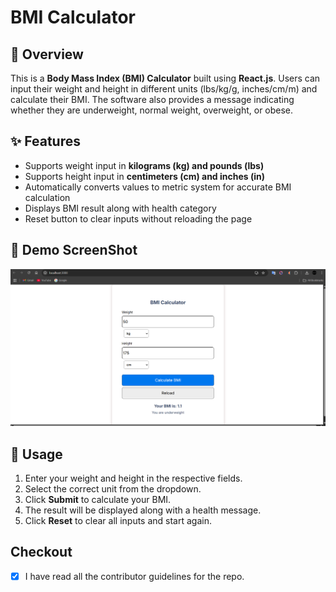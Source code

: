 # BMI Calculator

## 📌 Overview
This is a **Body Mass Index (BMI) Calculator** built using **React.js**. Users can input their weight and height in different units (lbs/kg/g, inches/cm/m) and calculate their BMI. The software also provides a message indicating whether they are underweight, normal weight, overweight, or obese.

## ✨ Features
- Supports weight input in **kilograms (kg) and pounds (lbs)**
- Supports height input in **centimeters (cm) and inches (in)**
- Automatically converts values to metric system for accurate BMI calculation
- Displays BMI result along with health category
- Reset button to clear inputs without reloading the page

## 🚀 Demo ScreenShot
<img src="Screenshot 2025-03-29 155310.png" width="700">


## 📝 Usage
1. Enter your weight and height in the respective fields.
2. Select the correct unit from the dropdown.
3. Click **Submit** to calculate your BMI.
4. The result will be displayed along with a health message.
5. Click **Reset** to clear all inputs and start again.

## Checkout
- [x] I have read all the contributor guidelines for the repo.


